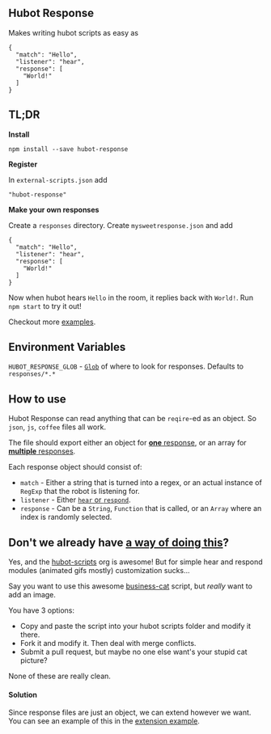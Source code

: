 ## Hubot Response

Makes writing hubot scripts as easy as

```
{
  "match": "Hello",
  "listener": "hear",
  "response": [
    "World!"
  ]
}
```

## TL;DR

**Install**

```
npm install --save hubot-response
```

**Register**

In `external-scripts.json` add

```
"hubot-response"
```

**Make your own responses**

Create a `responses` directory. Create `mysweetresponse.json` and add

```
{
  "match": "Hello",
  "listener": "hear",
  "response": [
    "World!"
  ]
}
```

Now when hubot hears `Hello` in the room, it replies back with `World!`. Run `npm start` to try it out!

Checkout more [examples](examples/).

## Environment Variables
`HUBOT_RESPONSE_GLOB` - [`Glob`](https://github.com/isaacs/node-glob) of where to look for responses. Defaults to `responses/*.*`

## How to use
Hubot Response can read anything that can be `reqire`-ed as an object. So `json`, `js`, `coffee` files all work.

The file should export either an object for [**one** response](examples/hello-world.json), or an array for [**multiple** responses](examples/multiple.coffee).

Each response object should consist of:
- `match` - Either a string that is turned into a regex, or an actual instance of `RegExp` that the robot is listening for.
- `listener` - Either [`hear` or `respond`](https://github.com/github/hubot/blob/master/docs/scripting.md#hearing-and-responding).
- `response` - Can be a `String`, `Function` that is called, or an `Array` where an index is randomly selected.

## Don't we already have [a way of doing this](https://github.com/hubot-scripts)?
Yes, and the [hubot-scripts](https://github.com/hubot-scripts) org is awesome! But for simple hear and respond modules (animated gifs mostly) customization sucks...

Say you want to use this awesome [business-cat](https://github.com/hubot-scripts/hubot-business-cat) script, but *really* want to add an image.

You have 3 options:
- Copy and paste the script into your hubot scripts folder and modify it there.
- Fork it and modify it. Then deal with merge conflicts.
- Submit a pull request, but maybe no one else want's your stupid cat picture?

None of these are really clean.

#### Solution

Since response files are just an object, we can extend however we want. You can see an example of this in the [extension example](examples/extension.js).
